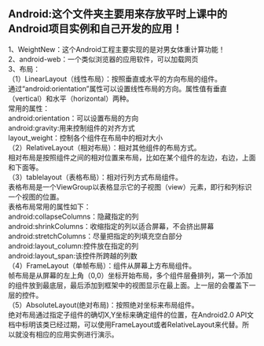 ## Android:这个文件夹主要用来存放平时上课中的Android项目实例和自己开发的应用！
1、WeightNew：这个Android工程主要实现的是对男女体重计算功能！  
2、android-web：一个类似浏览器的应用软件，可以加载网页  
3、布局：  
（1）LinearLayout（线性布局）：按照垂直或水平的方向布局的组件。  
通过“android:orientation”属性可以设置线性布局的方向。属性值有垂直（vertical）和水平（horizontal）两种。  
常用的属性：  
android:orientation：可以设置布局的方向  
android:gravity:用来控制组件的对齐方式  
layout_weight：控制各个组件在布局中的相对大小    
（2）RelativeLayout（相对布局）：相对其他组件的布局方式。   
相对布局是按照组件之间的相对位置来布局，比如在某个组件的左边，右边，上面和下面等。  
（3）tablelayout（表格布局）：相对行列方式布局组件。   
表格布局是一个ViewGroup以表格显示它的子视图（view）元素，即行和列标识一个视图的位置。  
表格布局常用的属性如下：  
android:collapseColumns：隐藏指定的列  
android:shrinkColumns：收缩指定的列以适合屏幕，不会挤出屏幕  
android:stretchColumns：尽量把指定的列填充空白部分  
android:layout_column:控件放在指定的列  
android:layout_span:该控件所跨越的列数  
（4）FrameLayout（单帧布局）：组件从屏幕上方布局组件。  
帧布局是从屏幕的左上角（0,0）坐标开始布局，多个组件层叠排列，第一个添加的组件放到最底层，最后添加到框架中的视图显示在最上面。上一层的会覆盖下一层的控件。  
（5）AbsoluteLayout(绝对布局)：按照绝对坐标来布局组件。  
绝对布局通过指定子组件的确切X,Y坐标来确定组件的位置，在Android2.0 API文档中标明该类已经过期，可以使用FrameLayout或者RelativeLayout来代替。所以就没有相应的应用实例进行演示。
